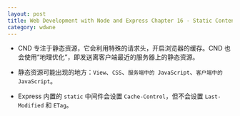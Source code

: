 ```yaml
---
layout: post
title: Web Development with Node and Express Chapter 16 - Static Content
category: wdwne
---
```


* CND 专注于静态资源，它会利用特殊的请求头，开启浏览器的缓存。CND 也会使用“地理优化”，即发送离客户端最近的服务器上的静态资源。

* 静态资源可能出现的地方：`View`、`CSS`、`服务端中的 JavaScript`、`客户端中的 JavaScript`。

* Express 内置的 `static` 中间件会设置 `Cache-Control`，但不会设置 `Last-Modified` 和 `ETag`。
